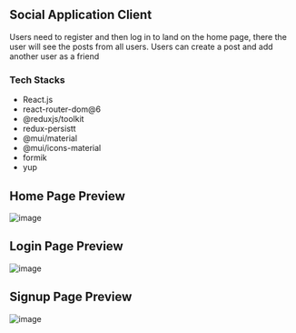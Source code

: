 ## Social Application Client

<p>Users need to register and then log in to land on the home page, there the user will see the posts from all users. Users can create a post and add another user as a friend</p>

### Tech Stacks
<ul>
  <li>React.js</li>
  <li>react-router-dom@6</li>
  <li>@reduxjs/toolkit</li>
  <li>redux-persistt</li>
  <li>@mui/material</li>
  <li>@mui/icons-material</li>
  <li>formik</li>
  <li>yup</li>
</ul>

## Home Page Preview
![image](https://user-images.githubusercontent.com/96060638/227236927-bb9dbc33-41d1-46d9-8667-24f2ad6ddff2.png)

## Login Page Preview
![image](https://user-images.githubusercontent.com/96060638/227237079-50370003-335f-4c73-836d-7a0826e45b1e.png)

## Signup Page Preview
![image](https://user-images.githubusercontent.com/96060638/227237349-325b0ab7-0b06-4a63-89bf-0ac9a2e99f67.png)


